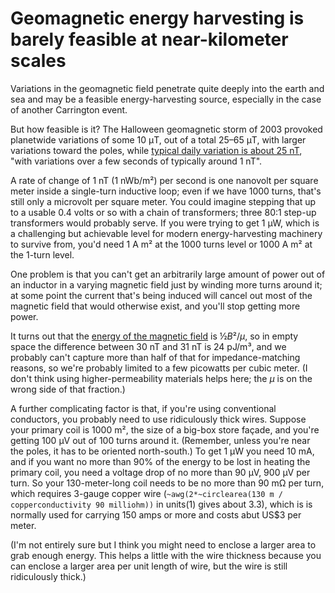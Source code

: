 Geomagnetic energy harvesting is barely feasible at near-kilometer scales
=========================================================================

Variations in the geomagnetic field penetrate quite deeply into the
earth and sea and may be a feasible energy-harvesting source,
especially in the case of another Carrington event.

But how feasible is it?  The Halloween geomagnetic storm of 2003
provoked planetwide variations of some 10 μT, out of a total 25–65 μT,
with larger variations toward the poles, while [typical daily
variation is about
25 nT](https://en.wikipedia.org/wiki/Earth%27s_magnetic_field#Currents_in_the_ionosphere_and_magnetosphere),
"with variations over a few seconds of typically around 1 nT".

A rate of change of 1 nT (1 nWb/m²) per second is one nanovolt per
square meter inside a single-turn inductive loop; even if we have 1000
turns, that's still only a microvolt per square meter.  You could
imagine stepping that up to a usable 0.4 volts or so with a chain of
transformers; three 80:1 step-up transformers would probably serve.
If you were trying to get 1 μW, which is a challenging but achievable
level for modern energy-harvesting machinery to survive from, you'd
need 1 A m² at the 1000 turns level or 1000 A m² at the 1-turn level.

One problem is that you can't get an arbitrarily large amount of power
out of an inductor in a varying magnetic field just by winding more
turns around it; at some point the current that's being induced will
cancel out most of the magnetic field that would otherwise exist, and
you'll stop getting more power.

It turns out that the [energy of the magnetic
field](https://en.wikipedia.org/wiki/Magnetic_energy) is ½*B*²/*μ*, so
in empty space the difference between 30 nT and 31 nT is 24 pJ/m³, and
we probably can't capture more than half of that for
impedance-matching reasons, so we're probably limited to a few
picowatts per cubic meter.  (I don't think using higher-permeability
materials helps here; the *μ* is on the wrong side of that fraction.)

A further complicating factor is that, if you're using conventional
conductors, you probably need to use ridiculously thick wires.
Suppose your primary coil is 1000 m², the size of a big-box store
façade, and you're getting 100 μV out of 100 turns around it.
(Remember, unless you're near the poles, it has to be oriented
north-south.)  To get 1 μW you need 10 mA, and if you want no more
than 90% of the energy to be lost in heating the primary coil, you
need a voltage drop of no more than 90 μV, 900 μV per turn.  So your
130-meter-long coil needs to be no more than 90 mΩ per turn, which
requires 3-gauge copper wire (`~awg(2*~circlearea(130 m /
copperconductivity 90 milliohm))` in units(1) gives about 3.3), which
is is normally used for carrying 150 amps or more and costs abut US$3
per meter.

(I'm not entirely sure but I think you might need to enclose a larger
area to grab enough energy.  This helps a little with the wire
thickness because you can enclose a larger area per unit length of
wire, but the wire is still ridiculously thick.)
